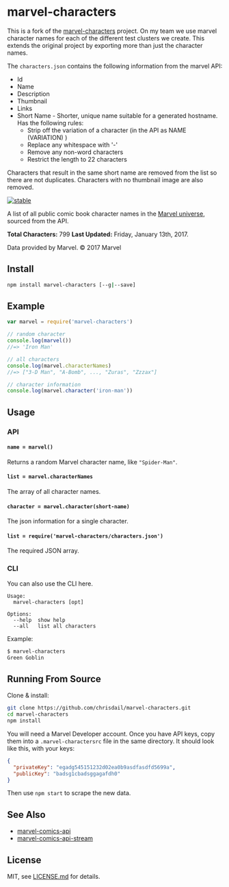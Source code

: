 # marvel-characters

This is a fork of the [marvel-characters](https://github.com/mattdesl/marvel-characters) project. On my team we use marvel character names for each of the different test clusters we create. This extends the original project by exporting more than just the character names.

The `characters.json` contains the following information from the marvel API:

 * Id
 * Name
 * Description
 * Thumbnail
 * Links
 * Short Name - Shorter, unique name suitable for a generated hostname. Has the following rules:
   * Strip off the variation of a character (in the API as NAME (VARIATION)  )
   * Replace any whitespace with '-'
   * Remove any non-word characters
   * Restrict the length to 22 characters

Characters that result in the same short name are removed from the list so there are not duplicates. Characters with no thumbnail image are also removed.

[![stable](http://badges.github.io/stability-badges/dist/stable.svg)](http://github.com/badges/stability-badges)

A list of all public comic book character names in the [Marvel universe](https://en.wikipedia.org/wiki/Marvel_Universe), sourced from the API.

**Total Characters:** 799
**Last Updated:** Friday, January 13th, 2017.

Data provided by Marvel. © 2017 Marvel

## Install

```sh
npm install marvel-characters [--g|--save]
```

## Example

```js
var marvel = require('marvel-characters')

// random character
console.log(marvel())
//=> 'Iron Man'

// all characters
console.log(marvel.characterNames)
//=> ["3-D Man", "A-Bomb", ..., "Zuras", "Zzzax"]

// character information
console.log(marvel.character('iron-man'))
```

## Usage

### API

#### `name = marvel()`

Returns a random Marvel character name, like `"Spider-Man"`.

#### `list = marvel.characterNames`

The array of all character names.

#### `character = marvel.character(short-name)`

The json information for a single character.

#### `list = require('marvel-characters/characters.json')`

The required JSON array.

### CLI

You can also use the CLI here.

```
Usage:
  marvel-characters [opt]
  
Options:
  --help  show help
  --all   list all characters 
```

Example:

```sh
$ marvel-characters
Green Goblin
```

## Running From Source

Clone & install:

```sh
git clone https://github.com/chrisdail/marvel-characters.git
cd marvel-characters
npm install
```

You will need a Marvel Developer account. Once you have API keys, copy them into a `.marvel-charactersrc` file in the same directory. It should look like this, with your keys:

```json
{
  "privateKey": "egadg545151232d02ea0b9asdfasdfd5699a",
  "publicKey": "badsg1cbadsggagafdh0"
}
```

Then use `npm start` to scrape the new data.

## See Also

- [marvel-comics-api](https://github.com/mattdesl/marvel-comics-api)
- [marvel-comics-api-stream](https://github.com/mattdesl/marvel-comics-api-stream)

## License

MIT, see [LICENSE.md](http://github.com/mattdesl/marvel-characters/blob/master/LICENSE.md) for details.
